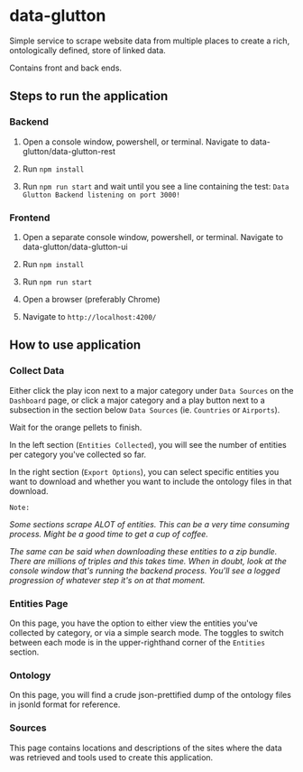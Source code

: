 # data-glutton
Simple service to scrape website data from multiple places to create a rich, ontologically defined, store of linked data.

Contains front and back ends.

## Steps to run the application

### Backend

1. Open a console window, powershell, or terminal. Navigate to data-glutton/data-glutton-rest

2. Run `npm install`

3. Run `npm run start` and wait until you see a line containing the test: `Data Glutton Backend listening on port 3000!`

### Frontend

1. Open a separate console window, powershell, or terminal. Navigate to data-glutton/data-glutton-ui

2. Run `npm install`

3. Run `npm run start`

4. Open a browser (preferably Chrome)

5. Navigate to `http://localhost:4200/`

## How to use application

### Collect Data

Either click the play icon next to a major category under `Data Sources` on the `Dashboard` page, or click a major category and a play button next to a subsection in the section below `Data Sources` (ie. `Countries` or `Airports`).

Wait for the orange pellets to finish.

In the left section (`Entities Collected`), you will see the number of entities per category you've collected so far.

In the right section (`Export Options`), you can select specific entities you want to download and whether you want to include the ontology files in that download.

`Note:`

_Some sections scrape *ALOT* of entities. This can be a very time consuming process. Might be a good time to get a cup of coffee._

_The same can be said when downloading these entities to a zip bundle. There are millions of triples and this takes time. When in doubt, look at the console window that's running the backend process. You'll see a logged progression of whatever step it's on at that moment._

### Entities Page

On this page, you have the option to either view the entities you've collected by category, or via a simple search mode. The toggles to switch between each mode is in the upper-righthand corner of the `Entities` section.

### Ontology

On this page, you will find a crude json-prettified dump of the ontology files in jsonld format for reference.

### Sources

This page contains locations and descriptions of the sites where the data was retrieved and tools used to create this application.